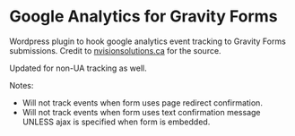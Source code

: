 Google Analytics for Gravity Forms
=================

Wordpress plugin to hook google analytics event tracking to Gravity Forms submissions. Credit to <a href="http://www.nvisionsolutions.ca/gravity-forms-scalable-event-tracking-google-analytics/">nvisionsolutions.ca</a> for the source.

Updated for non-UA tracking as well.

Notes:

* Will not track events when form uses page redirect confirmation.
* Will not track events when form uses text confirmation message UNLESS ajax is specified when form is embedded.